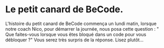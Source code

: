 # Le petit canard de BeCode.




L'histoire du petit canard de BeCode commença un lundi matin, lorsque notre coach Nico, pour démarrer la journée, nous posa cette question : " Que faites-vous lorsque vous êtes bloqué dans un code pour vous débloquer ?" Vous serez très surpris de la réponse. Lisez plutôt...